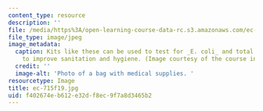 ```yaml
---
content_type: resource
description: ''
file: /media/https%3A/open-learning-course-data-rc.s3.amazonaws.com/ec-715-d-lab-water-sanitation-and-hygiene-fall-2019/f402674eb612e32df8ec9f7a8d3465b2_ec-715f19.jpg
file_type: image/jpeg
image_metadata:
  caption: Kits like these can be used to test for _E. coli_ and total coliform counts
    to improve sanitation and hygiene. (Image courtesy of the course instructors.)
  credit: ''
  image-alt: 'Photo of a bag with medical supplies. '
resourcetype: Image
title: ec-715f19.jpg
uid: f402674e-b612-e32d-f8ec-9f7a8d3465b2
---
```

